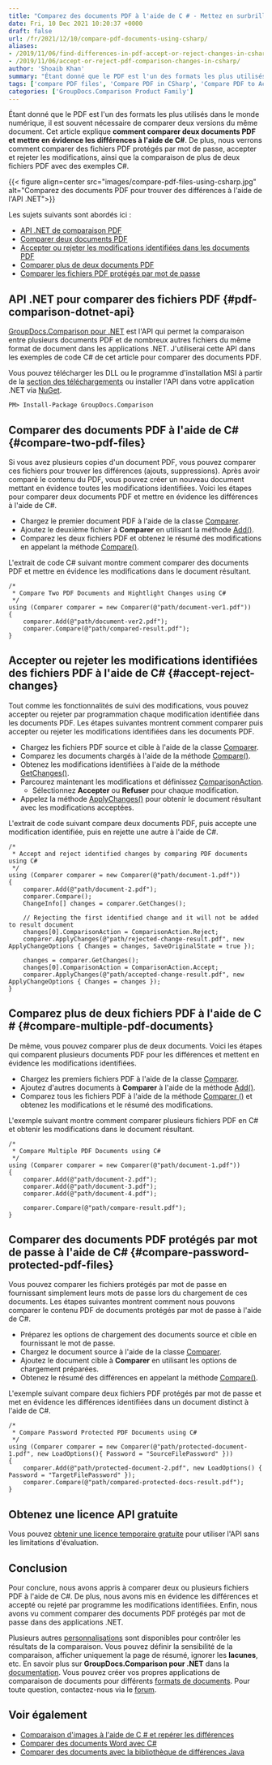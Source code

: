 ```yaml
---
title: "Comparez des documents PDF à l'aide de C # - Mettez en surbrillance, acceptez ou rejetez les modifications"
date: Fri, 10 Dec 2021 10:20:37 +0000
draft: false
url: /fr/2021/12/10/compare-pdf-documents-using-csharp/
aliases:
- /2019/11/06/find-differences-in-pdf-accept-or-reject-changes-in-csharp/
- /2019/11/06/accept-or-reject-pdf-comparison-changes-in-csharp/
author: 'Shoaib Khan'
summary: "Étant donné que le PDF est l'un des formats les plus utilisés dans le monde numérique, il est souvent nécessaire de comparer deux versions du même document. Cet article explique **comment comparer deux documents PDF et mettre en évidence les différences à l'aide de C#**. De plus, nous verrons comment comparer des fichiers PDF protégés par mot de passe, accepter et rejeter les modifications, ainsi que la comparaison de plus de deux fichiers PDF avec des exemples C#."
tags: ['compare PDF files', 'Compare PDF in CSharp', 'Compare PDF to Accept or Reject Changes in CSharp', 'pdf comparison']
categories: ['GroupDocs.Comparison Product Family']
---
```


Étant donné que le PDF est l'un des formats les plus utilisés dans le monde numérique, il est souvent nécessaire de comparer deux versions du même document. Cet article explique **comment comparer deux documents PDF et mettre en évidence les différences à l'aide de C#**. De plus, nous verrons comment comparer des fichiers PDF protégés par mot de passe, accepter et rejeter les modifications, ainsi que la comparaison de plus de deux fichiers PDF avec des exemples C#.



{{< figure align=center src="images/compare-pdf-files-using-csharp.jpg" alt="Comparez des documents PDF pour trouver des différences à l'aide de l'API .NET">}}


Les sujets suivants sont abordés ici :

* [API .NET de comparaison PDF][1]
* [Comparer deux documents PDF][2]
* [Accepter ou rejeter les modifications identifiées dans les documents PDF][3]
* [Comparer plus de deux documents PDF][4]
* [Comparer les fichiers PDF protégés par mot de passe][5]

## API .NET pour comparer des fichiers PDF {#pdf-comparison-dotnet-api}

[GroupDocs.Comparison pour .NET][6] est l'API qui permet la comparaison entre plusieurs documents PDF et de nombreux autres fichiers du même format de document dans les applications .NET. J'utiliserai cette API dans les exemples de code C# de cet article pour comparer des documents PDF.

Vous pouvez télécharger les DLL ou le programme d'installation MSI à partir de la [section des téléchargements][7] ou installer l'API dans votre application .NET via [NuGet][8].

```
PM> Install-Package GroupDocs.Comparison
```

## Comparer des documents PDF à l'aide de C# {#compare-two-pdf-files}

Si vous avez plusieurs copies d'un document PDF, vous pouvez comparer ces fichiers pour trouver les différences (ajouts, suppressions). Après avoir comparé le contenu du PDF, vous pouvez créer un nouveau document mettant en évidence toutes les modifications identifiées. Voici les étapes pour comparer deux documents PDF et mettre en évidence les différences à l'aide de C#.

* Chargez le premier document PDF à l'aide de la classe [Comparer][9].
* Ajoutez le deuxième fichier à **Comparer** en utilisant la méthode [Add()][10].
* Comparez les deux fichiers PDF et obtenez le résumé des modifications en appelant la méthode [Compare()][11].

L'extrait de code C# suivant montre comment comparer des documents PDF et mettre en évidence les modifications dans le document résultant.

```
/*
 * Compare Two PDF Documents and Hightlight Changes using C#
 */
using (Comparer comparer = new Comparer(@"path/document-ver1.pdf"))
{
    comparer.Add(@"path/document-ver2.pdf");
    comparer.Compare(@"path/compared-result.pdf");
}
```

## Accepter ou rejeter les modifications identifiées des fichiers PDF à l'aide de C# {#accept-reject-changes}

Tout comme les fonctionnalités de suivi des modifications, vous pouvez accepter ou rejeter par programmation chaque modification identifiée dans les documents PDF. Les étapes suivantes montrent comment comparer puis accepter ou rejeter les modifications identifiées dans les documents PDF.

* Chargez les fichiers PDF source et cible à l'aide de la classe [Comparer][12].
* Comparez les documents chargés à l'aide de la méthode [Compare()][13].
* Obtenez les modifications identifiées à l'aide de la méthode [GetChanges()][14].
* Parcourez maintenant les modifications et définissez [ComparisonAction][15].
    * Sélectionnez **Accepter** ou **Refuser** pour chaque modification.
* Appelez la méthode [ApplyChanges()][16] pour obtenir le document résultant avec les modifications acceptées.

L'extrait de code suivant compare deux documents PDF, puis accepte une modification identifiée, puis en rejette une autre à l'aide de C#.

```
/*
 * Accept and reject identified changes by comparing PDF documents using C#
 */
using (Comparer comparer = new Comparer(@"path/document-1.pdf"))
{
    comparer.Add(@"path/document-2.pdf");
    comparer.Compare();
    ChangeInfo[] changes = comparer.GetChanges();
    
    // Rejecting the first identified change and it will not be added to result document
    changes[0].ComparisonAction = ComparisonAction.Reject;
    comparer.ApplyChanges(@"path/rejected-change-result.pdf", new ApplyChangeOptions { Changes = changes, SaveOriginalState = true });

    changes = comparer.GetChanges();
    changes[0].ComparisonAction = ComparisonAction.Accept;
    comparer.ApplyChanges(@"path/accepted-change-result.pdf", new ApplyChangeOptions { Changes = changes });
}
```

## Comparez plus de deux fichiers PDF à l'aide de C # {#compare-multiple-pdf-documents}

De même, vous pouvez comparer plus de deux documents. Voici les étapes qui comparent plusieurs documents PDF pour les différences et mettent en évidence les modifications identifiées.

* Chargez les premiers fichiers PDF à l'aide de la classe [Comparer][17].
* Ajoutez d'autres documents à **Comparer** à l'aide de la méthode [Add()][18].
* Comparez tous les fichiers PDF à l'aide de la méthode [Comparer ()][19] et obtenez les modifications et le résumé des modifications.

L'exemple suivant montre comment comparer plusieurs fichiers PDF en C# et obtenir les modifications dans le document résultant.

```
/*
 * Compare Multiple PDF Documents using C#
 */
using (Comparer comparer = new Comparer(@"path/document-1.pdf"))
{
    comparer.Add(@"path/document-2.pdf");
    comparer.Add(@"path/document-3.pdf");
    comparer.Add(@"path/document-4.pdf");

    comparer.Compare(@"path/compare-result.pdf");
}
```

## Comparer des documents PDF protégés par mot de passe à l'aide de C# {#compare-password-protected-pdf-files}

Vous pouvez comparer les fichiers protégés par mot de passe en fournissant simplement leurs mots de passe lors du chargement de ces documents. Les étapes suivantes montrent comment nous pouvons comparer le contenu PDF de documents protégés par mot de passe à l'aide de C#.

* Préparez les options de chargement des documents source et cible en fournissant le mot de passe.
* Chargez le document source à l'aide de la classe [Comparer][20].
* Ajoutez le document cible à **Comparer** en utilisant les options de chargement préparées.
* Obtenez le résumé des différences en appelant la méthode [Compare()][21].

L'exemple suivant compare deux fichiers PDF protégés par mot de passe et met en évidence les différences identifiées dans un document distinct à l'aide de C#.

```
/*
 * Compare Password Protected PDF Documents using C#
 */
using (Comparer comparer = new Comparer(@"path/protected-document-1.pdf", new LoadOptions(){ Password = "SourceFilePassword" }))
{
    comparer.Add(@"path/protected-document-2.pdf", new LoadOptions() { Password = "TargetFilePassword" });
    comparer.Compare(@"path/compared-protected-docs-result.pdf");
}
```

## Obtenez une licence API gratuite

Vous pouvez [obtenir une licence temporaire gratuite][22] pour utiliser l'API sans les limitations d'évaluation.

## Conclusion

Pour conclure, nous avons appris à comparer deux ou plusieurs fichiers PDF à l'aide de C#. De plus, nous avons mis en évidence les différences et accepté ou rejeté par programme les modifications identifiées. Enfin, nous avons vu comment comparer des documents PDF protégés par mot de passe dans des applications .NET.

Plusieurs autres [personnalisations][23] sont disponibles pour contrôler les résultats de la comparaison. Vous pouvez définir la sensibilité de la comparaison, afficher uniquement la page de résumé, ignorer les **lacunes**, etc. En savoir plus sur **GroupDocs.Comparison pour .NET** dans la [documentation][24]. Vous pouvez créer vos propres applications de comparaison de documents pour différents [formats de documents][25]. Pour toute question, contactez-nous via le [forum][26].

## Voir également

* [Comparaison d'images à l'aide de C # et repérer les différences][27]
* [Comparer des documents Word avec C#][28]
* [Comparer des documents avec la bibliothèque de différences Java][29]







[1]: #pdf-comparison-dotnet-api
[2]: #compare-two-pdf-files
[3]: #accept-reject-changes
[4]: #compare-multiple-pdf-documents
[5]: #compare-password-protected-pdf-files
[6]: https://products.groupdocs.com/comparison/
[7]: https://downloads.groupdocs.com/comparison/net
[8]: https://www.nuget.org/packages/groupdocs.comparison
[9]: https://apireference.groupdocs.com/comparison/net/groupdocs.comparison/comparer
[10]: https://apireference.groupdocs.com/comparison/net/groupdocs.comparison/comparer/methods/add/index
[11]: https://apireference.groupdocs.com/comparison/net/groupdocs.comparison/comparer/methods/compare/index
[12]: https://apireference.groupdocs.com/comparison/net/groupdocs.comparison/comparer
[13]: https://apireference.groupdocs.com/comparison/net/groupdocs.comparison/comparer/methods/compare/index
[14]: https://apireference.groupdocs.com/comparison/net/groupdocs.comparison/comparer/methods/getchanges/index
[15]: https://apireference.groupdocs.com/comparison/net/groupdocs.comparison.result/comparisonaction
[16]: https://apireference.groupdocs.com/comparison/net/groupdocs.comparison/comparer/methods/applychanges/index
[17]: https://apireference.groupdocs.com/comparison/net/groupdocs.comparison/comparer
[18]: https://apireference.groupdocs.com/comparison/net/groupdocs.comparison/comparer/methods/add/index
[19]: https://apireference.groupdocs.com/comparison/net/groupdocs.comparison/comparer/methods/compare/index
[20]: https://apireference.groupdocs.com/comparison/net/groupdocs.comparison/comparer
[21]: https://apireference.groupdocs.com/comparison/net/groupdocs.comparison/comparer/methods/compare/index
[22]: https://purchase.groupdocs.com/temporary-license
[23]: https://docs.groupdocs.com/comparison/net/comparison/
[24]: https://docs.groupdocs.com/comparison/net
[25]: https://docs.groupdocs.com/comparison/net/supported-document-formats/
[26]: https://forum.groupdocs.com/
[27]: https://blog.groupdocs.com/2021/01/06/compare-images-in-csharp-dotnet/
[28]: https://blog.groupdocs.com/2021/12/01/compare-word-documents-using-csharp/
[29]: https://blog.groupdocs.com/2020/07/15/compare-text-word-pdf-files-with-java-difference-library/


